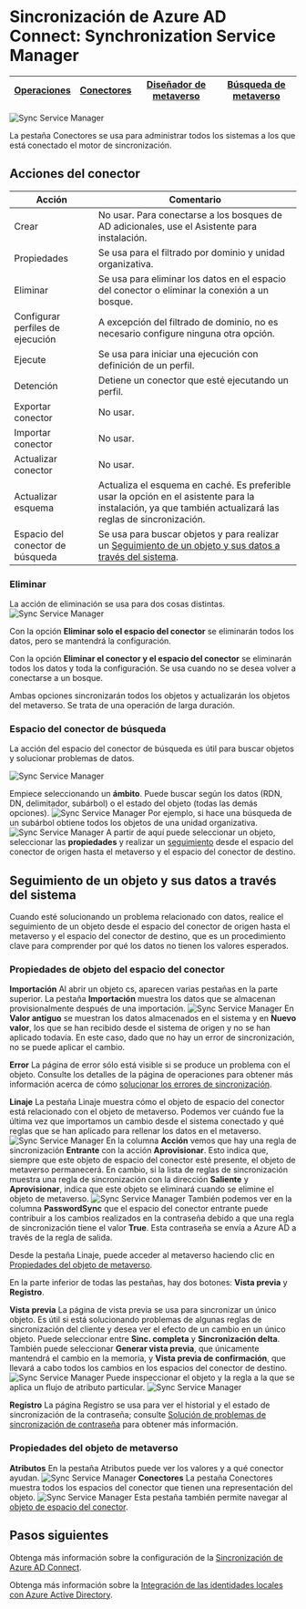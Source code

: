 <properties
	pageTitle="Sincronización de Azure AD Connect: interfaz de usuario de Synchronization Service Manager | Microsoft Azure"
	description="Conozca la pestaña Conectores de Synchronization Service Manager para Azure AD Connect."
	services="active-directory"
	documentationCenter=""
	authors="andkjell"
	manager="stevenpo"
	editor=""/>

<tags
	ms.service="active-directory"
	ms.workload="identity"
	ms.tgt_pltfrm="na"
	ms.devlang="na"
	ms.topic="article"
	ms.date="03/03/2016"
	ms.author="andkjell"/>


# Sincronización de Azure AD Connect: Synchronization Service Manager

| [Operaciones](active-directory-aadconnectsync-service-manager-ui-operations.md) | [Conectores](active-directory-aadconnectsync-service-manager-ui-connectors.md) | [Diseñador de metaverso](active-directory-aadconnectsync-service-manager-ui-mvdesigner.md) | [Búsqueda de metaverso](active-directory-aadconnectsync-service-manager-ui-mvsearch.md) |
| --- | --- | --- | --- |

![Sync Service Manager](./media/active-directory-aadconnectsync-service-manager-ui/connectors.png)

La pestaña Conectores se usa para administrar todos los sistemas a los que está conectado el motor de sincronización.

## Acciones del conector

| Acción | Comentario |
| --- | --- |
| Crear | No usar. Para conectarse a los bosques de AD adicionales, use el Asistente para instalación. |
| Propiedades | Se usa para el filtrado por dominio y unidad organizativa. |
| Eliminar | Se usa para eliminar los datos en el espacio del conector o eliminar la conexión a un bosque. |
| Configurar perfiles de ejecución | A excepción del filtrado de dominio, no es necesario configure ninguna otra opción. |
| Ejecute | Se usa para iniciar una ejecución con definición de un perfil. |
| Detención | Detiene un conector que esté ejecutando un perfil. |
| Exportar conector | No usar. |
| Importar conector | No usar. |
| Actualizar conector | No usar. |
| Actualizar esquema | Actualiza el esquema en caché. Es preferible usar la opción en el asistente para la instalación, ya que también actualizará las reglas de sincronización.
| Espacio del conector de búsqueda | Se usa para buscar objetos y para realizar un [Seguimiento de un objeto y sus datos a través del sistema](#follow-an-object-and-its-data-through-the-system). |

### Eliminar
La acción de eliminación se usa para dos cosas distintas. ![Sync Service Manager](./media/active-directory-aadconnectsync-service-manager-ui/connectordelete.png)

Con la opción **Eliminar solo el espacio del conector** se eliminarán todos los datos, pero se mantendrá la configuración.

Con la opción **Eliminar el conector y el espacio del conector** se eliminarán todos los datos y toda la configuración. Se usa cuando no se desea volver a conectarse a un bosque.

Ambas opciones sincronizarán todos los objetos y actualizarán los objetos del metaverso. Se trata de una operación de larga duración.

### Espacio del conector de búsqueda
La acción del espacio del conector de búsqueda es útil para buscar objetos y solucionar problemas de datos.

![Sync Service Manager](./media/active-directory-aadconnectsync-service-manager-ui/cssearch.png)

Empiece seleccionando un **ámbito**. Puede buscar según los datos (RDN, DN, delimitador, subárbol) o el estado del objeto (todas las demás opciones). ![Sync Service Manager](./media/active-directory-aadconnectsync-service-manager-ui/cssearchscope.png) Por ejemplo, si hace una búsqueda de un subárbol obtiene todos los objetos de una unidad organizativa. ![Sync Service Manager](./media/active-directory-aadconnectsync-service-manager-ui/cssearchsubtree.png) A partir de aquí puede seleccionar un objeto, seleccionar las **propiedades** y realizar un [seguimiento](#follow-an-object-and-its-data-through-the-system) desde el espacio del conector de origen hasta el metaverso y el espacio del conector de destino.

## Seguimiento de un objeto y sus datos a través del sistema
Cuando esté solucionando un problema relacionado con datos, realice el seguimiento de un objeto desde el espacio del conector de origen hasta el metaverso y el espacio del conector de destino, que es un procedimiento clave para comprender por qué los datos no tienen los valores esperados.

### Propiedades de objeto del espacio del conector
**Importación** Al abrir un objeto cs, aparecen varias pestañas en la parte superior. La pestaña **Importación** muestra los datos que se almacenan provisionalmente después de una importación. ![Sync Service Manager](./media/active-directory-aadconnectsync-service-manager-ui/csimport.png) En **Valor antiguo** se muestran los datos almacenados en el sistema y en **Nuevo valor**, los que se han recibido desde el sistema de origen y no se han aplicado todavía. En este caso, dado que no hay un error de sincronización, no se puede aplicar el cambio.

**Error** La página de error sólo está visible si se produce un problema con el objeto. Consulte los detalles de la página de operaciones para obtener más información acerca de cómo [solucionar los errores de sincronización](active-directory-aadconnectsync-service-manager-ui-operations.md#troubleshoot-errors-in-operations-tab).

**Linaje** La pestaña Linaje muestra cómo el objeto de espacio del conector está relacionado con el objeto de metaverso. Podemos ver cuándo fue la última vez que importamos un cambio desde el sistema conectado y qué reglas que se han aplicado para rellenar los datos en el metaverso. ![Sync Service Manager](./media/active-directory-aadconnectsync-service-manager-ui/cslineage.png) En la columna **Acción** vemos que hay una regla de sincronización **Entrante** con la acción **Aprovisionar**. Esto indica que, siempre que este objeto de espacio del conector esté presente, el objeto de metaverso permanecerá. En cambio, si la lista de reglas de sincronización muestra una regla de sincronización con la dirección **Saliente** y **Aprovisionar**, indica que este objeto se eliminará cuando se elimine el objeto de metaverso. ![Sync Service Manager](./media/active-directory-aadconnectsync-service-manager-ui/cslineageout.png) También podemos ver en la columna **PasswordSync** que el espacio del conector entrante puede contribuir a los cambios realizados en la contraseña debido a que una regla de sincronización tiene el valor **True**. Esta contraseña se envía a Azure AD a través de la regla de salida.

Desde la pestaña Linaje, puede acceder al metaverso haciendo clic en [Propiedades del objeto de metaverso](#metaverse-object-properties).

En la parte inferior de todas las pestañas, hay dos botones: **Vista previa** y **Registro**.

**Vista previa** La página de vista previa se usa para sincronizar un único objeto. Es útil si está solucionando problemas de algunas reglas de sincronización del cliente y desea ver el efecto de un cambio en un único objeto. Puede seleccionar entre **Sinc. completa** y **Sincronización delta**. También puede seleccionar **Generar vista previa**, que únicamente mantendrá el cambio en la memoria, y **Vista previa de confirmación**, que llevará a cabo todos los cambios en los espacios del conector de destino. ![Sync Service Manager](./media/active-directory-aadconnectsync-service-manager-ui/preview1.png) Puede inspeccionar el objeto y la regla a la que se aplica un flujo de atributo particular. ![Sync Service Manager](./media/active-directory-aadconnectsync-service-manager-ui/preview2.png)

**Registro** La página Registro se usa para ver el historial y el estado de sincronización de la contraseña; consulte [Solución de problemas de sincronización de contraseña](active-directory-aadconnectsync-implement-password-synchronization.md#troubleshoot-password-synchronization) para obtener más información.

### Propiedades del objeto de metaverso
**Atributos** En la pestaña Atributos puede ver los valores y a qué conector ayudan. ![Sync Service Manager](./media/active-directory-aadconnectsync-service-manager-ui/mvattributes.png) **Conectores** La pestaña Conectores muestra todos los espacios del conector que tienen una representación del objeto. ![Sync Service Manager](./media/active-directory-aadconnectsync-service-manager-ui/mvconnectors.png) Esta pestaña también permite navegar al [objeto de espacio del conector](#connector-space-object-properties).

## Pasos siguientes
Obtenga más información sobre la configuración de la [Sincronización de Azure AD Connect](active-directory-aadconnectsync-whatis.md).

Obtenga más información sobre la [Integración de las identidades locales con Azure Active Directory](active-directory-aadconnect.md).

<!---HONumber=AcomDC_0309_2016-->